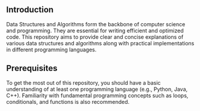 ## Introduction

Data Structures and Algorithms form the backbone of computer science and programming. They are essential for writing efficient and optimized code. This repository aims to provide clear and concise explanations of various data structures and algorithms along with practical implementations in different programming languages.

## Prerequisites

To get the most out of this repository, you should have a basic understanding of at least one programming language (e.g., Python, Java, C++). Familiarity with fundamental programming concepts such as loops, conditionals, and functions is also recommended.
